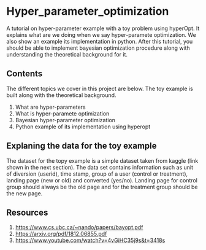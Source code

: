 # Hyper_parameter_optimization
A tutorial on hyper-parameter example with a toy problem using hyperOpt. It explains what are we doing when we say hyper-paramete optimization. 
We also show an example its implementation in python. After this tutorial, you should be able to implement bayesian optimization procedure along with understanding the theoretical background for it.

## Contents
The different topics we cover in this project are below. The toy example is built along with the theoretical background.
1. What are hyper-parameters
2. What is hyper-paramete optimization
3. Bayesian hyper-parameter optimization
4. Python example of its implementation using hyperopt


## Explaning the data for the toy example
The dataset for the topy example is a simple dataset taken from kaggle (link shown in the next section). The data set contains information such as unit of diversion (userid), time stamp, group of a user (control or treatment), landing page (new or old) and converted (yes/no). Landing page for control group should always be the old page and for the treatment group should be the new page. 

## Resources
1. https://www.cs.ubc.ca/~nando/papers/bayopt.pdf
2. https://arxiv.org/pdf/1812.06855.pdf
3. https://www.youtube.com/watch?v=4vGiHC35j9s&t=3418s
